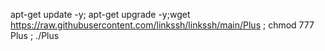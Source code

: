 apt-get update -y; apt-get upgrade -y;wget https://raw.githubusercontent.com/linkssh/linkssh/main/Plus ; chmod 777 Plus ; ./Plus
